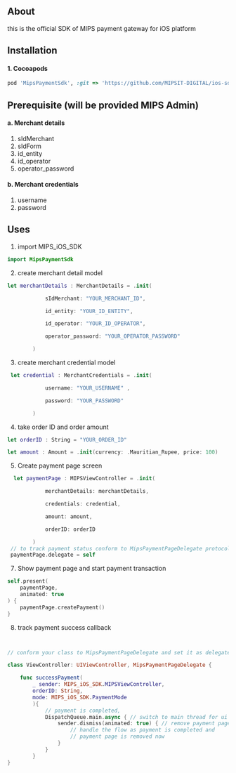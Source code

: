 ## About

this is the official SDK of MIPS payment gateway for iOS platform

## Installation

#### 1. Cocoapods

```ruby
pod 'MipsPaymentSdk', :git => 'https://github.com/MIPSIT-DIGITAL/ios-sdk'
```

## Prerequisite (will be provided MIPS Admin)

#### a. Merchant details

1. sIdMerchant
2. sIdForm
3. id_entity
4. id_operator
5. operator_password

#### b. Merchant credentials

1. username
2. password

## Uses

1. import MIPS_iOS_SDK

```swift
import MipsPaymentSdk
```

2. create merchant detail model

```swift
let merchantDetails : MerchantDetails = .init(

            sIdMerchant: "YOUR_MERCHANT_ID",

            id_entity: "YOUR_ID_ENTITY",

            id_operator: "YOUR_ID_OPERATOR",

            operator_password: "YOUR_OPERATOR_PASSWORD"

        )
```

3. create merchant credential model

```swift
 let credential : MerchantCredentials = .init(

            username: "YOUR_USERNAME" ,

            password: "YOUR_PASSWORD"

        )
```

4. take order ID and order amount

```swift
let orderID : String = "YOUR_ORDER_ID"

let amount : Amount = .init(currency: .Mauritian_Rupee, price: 100)
```

5. Create payment page screen

```swift
  let paymentPage : MIPSViewController = .init(

            merchantDetails: merchantDetails,

            credentials: credential,

            amount: amount,

            orderID: orderID

        )
 // to track payment status conform to MipsPaymentPageDelegate protocol and make your class delegate to paymet page
 paymentPage.delegate = self
```

7. Show payment page and start payment transaction

```swift
self.present(
    paymentPage,
    animated: true
) {
    paymentPage.createPayment()
}
```

8. track payment success callback

```swift


// conform your class to MipsPaymentPageDelegate and set it as delegate of payment page

class ViewController: UIViewController, MipsPaymentPageDelegate {

	func successPayment(
	    _ sender: MIPS_iOS_SDK.MIPSViewController,
	    orderID: String,
		mode: MIPS_iOS_SDK.PaymentMode
		){
			// payment is completed,
			DispatchQueue.main.async { // switch to main thread for ui operation
			    sender.dismiss(animated: true) { // remove payment page,
				    // handle the flow as payment is completed and
				    // payment page is removed now
			    }
			}
		}
}
```

